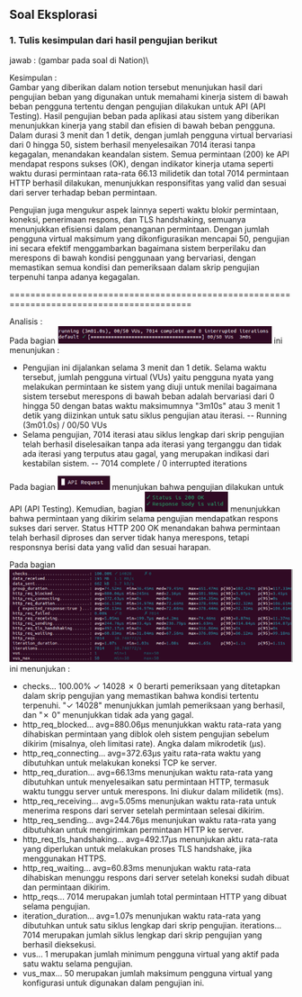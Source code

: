 ## Soal Eksplorasi
### 1. Tulis kesimpulan dari hasil pengujian berikut 
jawab : (gambar pada soal di Nation)\

Kesimpulan :\
Gambar yang diberikan dalam notion tersebut menunjukan hasil dari pengujian beban yang digunakan untuk memahami kinerja sistem di bawah beban pengguna tertentu dengan pengujian dilakukan untuk API (API Testing). Hasil pengujian beban pada aplikasi atau sistem yang diberikan menunjukkan kinerja yang stabil dan efisien di bawah beban pengguna. Dalam durasi 3 menit dan 1 detik, dengan jumlah pengguna virtual bervariasi dari 0 hingga 50, sistem berhasil menyelesaikan 7014 iterasi tanpa kegagalan, menandakan keandalan sistem. Semua permintaan (200) ke API mendapat respons sukses (OK), dengan indikator kinerja utama seperti waktu durasi permintaan rata-rata 66.13 milidetik dan total 7014 permintaan HTTP berhasil dilakukan, menunjukkan responsifitas yang valid dan sesuai dari server terhadap beban permintaan.

Pengujian juga mengukur aspek lainnya seperti waktu blokir permintaan, koneksi, penerimaan respons, dan TLS handshaking, semuanya menunjukkan efisiensi dalam penanganan permintaan. Dengan jumlah pengguna virtual maksimum yang dikonfigurasikan mencapai 50, pengujian ini secara efektif menggambarkan bagaimana sistem berperilaku dan merespons di bawah kondisi penggunaan yang bervariasi, dengan memastikan semua kondisi dan pemeriksaan dalam skrip pengujian terpenuhi tanpa adanya kegagalan.

=========================================================================================

Analisis :\
Pada bagian ![alt text](image.png) ini menunjukan : 
- Pengujian ini dijalankan selama 3 menit dan 1 detik. Selama waktu tersebut, jumlah pengguna virtual (VUs) yaitu pengguna nyata yang melakukan permintaan ke sistem yang diuji untuk menilai bagaimana sistem tersebut merespons di bawah beban adalah bervariasi dari 0 hingga 50 dengan batas waktu maksimumnya "3m10s" atau 3 menit 1 detik yang diizinkan untuk satu siklus pengujian atau iterasi. -- Running (3m01.0s) / 00/50 VUs
- Selama pengujian, 7014 iterasi atau siklus lengkap dari skrip pengujian telah berhasil diselesaikan tanpa ada iterasi yang terganggu dan tidak ada iterasi yang terputus atau gagal, yang merupakan indikasi dari kestabilan sistem. -- 7014 complete / 0 interrupted iterations

Pada bagian ![alt text](image-1.png) menunjukan bahwa pengujian dilakukan untuk API (API Testing). Kemudian, bagian ![alt text](image-2.png) menunjukkan bahwa permintaan yang dikirim selama pengujian mendapatkan respons sukses dari server. Status HTTP 200 OK menandakan bahwa permintaan telah berhasil diproses dan server tidak hanya merespons, tetapi responsnya berisi data yang valid dan sesuai harapan.

Pada bagian ![alt text](image-3.png) ini menunjukan :
- checks... 100.00% ✓ 14028 ✗ 0 berarti pemeriksaan yang ditetapkan dalam skrip pengujian yang memastikan bahwa kondisi tertentu terpenuhi. "✓ 14028" menunjukkan jumlah pemeriksaan yang berhasil, dan "✗ 0" menunjukkan tidak ada yang gagal.
- http_req_blocked... avg=880.06µs menunjukkan waktu rata-rata yang dihabiskan permintaan yang diblok oleh sistem pengujian sebelum dikirim (misalnya, oleh limitasi rate). Angka dalam mikrodetik (µs).
- http_req_connecting... avg=372.63µs yaitu rata-rata waktu yang dibutuhkan untuk melakukan koneksi TCP ke server.
- http_req_duration... avg=66.13ms menunjukan waktu rata-rata yang dibutuhkan untuk menyelesaikan satu permintaan HTTP, termasuk waktu tunggu server untuk merespons. Ini diukur dalam milidetik (ms).
- http_req_receiving... avg=5.05ms menunjukan waktu rata-rata untuk menerima respons dari server setelah permintaan selesai dikirim.
- http_req_sending... avg=244.76µs menunjukan waktu rata-rata yang dibutuhkan untuk mengirimkan permintaan HTTP ke server.
- http_req_tls_handshaking... avg=492.17µs menunjukan aktu rata-rata yang diperlukan untuk melakukan proses TLS handshake, jika menggunakan HTTPS.
- http_req_waiting... avg=60.83ms menunjukan waktu rata-rata dihabiskan menunggu respons dari server setelah koneksi sudah dibuat dan permintaan dikirim.
- http_reqs... 7014 merupakan jumlah total permintaan HTTP yang dibuat selama pengujian.
- iteration_duration... avg=1.07s menunjukan waktu rata-rata yang dibutuhkan untuk satu siklus lengkap dari skrip pengujian.
iterations... 7014 merupakan jumlah siklus lengkap dari skrip pengujian yang berhasil dieksekusi.
- vus... 1 merupakan jumlah minimum pengguna virtual yang aktif pada satu waktu selama pengujian.
- vus_max... 50 merupakan jumlah maksimum pengguna virtual yang konfigurasi untuk digunakan dalam pengujian ini.
